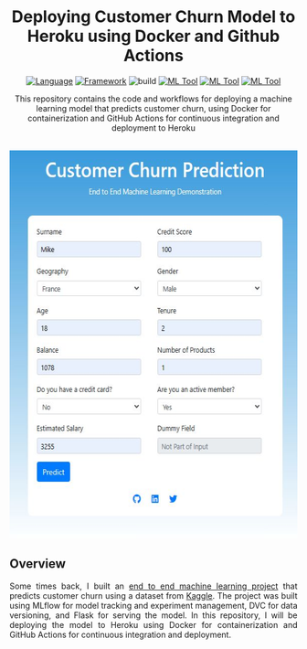 <h1 align="center">Deploying Customer Churn Model to Heroku using Docker and Github Actions</h1>

<div align="center">

[![Language](https://img.shields.io/badge/Python-darkblue.svg?style=flat&logo=python&logoColor=white)](https://www.python.org)
[![Framework](https://img.shields.io/badge/sklearn-darkorange.svg?style=flat&logo=scikit-learn&logoColor=white)](https://scikit-learn.org/stable/index.html)
![build](https://img.shields.io/badge/build-passing-brightgreen.svg?style=flat)
[![ML Tool](https://img.shields.io/badge/Heroku-945DD6.svg?style=flat&logo=iterative&logoColor=white)](https://www.heroku.com/)
[![ML Tool](https://img.shields.io/badge/Docker-2496ED.svg?style=flat&logo=docker&logoColor=white)](https://www.docker.com/)
[![ML Tool](https://img.shields.io/badge/GitHub_Actions-2088FF.svg?style=flat&logo=github&logoColor=white)](https://docs.github.com/en/actions)

</div>

<p align="center">This repository contains the code and workflows for deploying a machine learning model that predicts customer churn, using Docker for containerization and GitHub Actions for continuous integration and deployment to Heroku</p>

<br />

<img src="images/application-interface.jpg" width="580" height="679">
 
<h2>Overview</h2>
<p align="justify">
Some times back, I built an <a href="https://github.com/Oyebamiji-Micheal/End-to-End-Customer-Churn-Prediction-using-MLflow-and-DVC">end to end machine learning project</a> that predicts customer churn using a dataset from <a href="https://www.kaggle.com/datasets/shubhammeshram579/bank-customer-churn-prediction">Kaggle</a>. The project was built using MLflow for model tracking and experiment management, DVC for data versioning, and Flask for serving the model. In this repository, I will be deploying the model to Heroku using Docker for containerization and GitHub Actions for continuous integration and deployment.</p><br>

